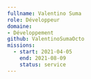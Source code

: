 ```yaml
---
fullname: Valentino Suma
role: Développeur
domaine:
- Développement
github: ValentinoSumaOcto
missions:
  - start: 2021-04-05
    end: 2021-08-09
    status: service
---
```


